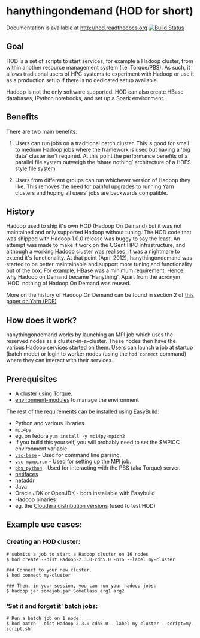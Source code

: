 # hanythingondemand  (HOD for short)

Documentation is available at http://hod.readthedocs.org
[![Build
Status](https://jenkins1.ugent.be/job/hanythingondemand/badge/icon)](https://jenkins1.ugent.be/job/hanythingondemand/)

## Goal
HOD is a set of scripts to start services, for example a Hadoop cluster, from within another resource management system (i.e. Torque/PBS).
As such, it allows traditional users of HPC systems to experiment with Hadoop or use it as a production setup if there is no dedicated setup available.

Hadoop is not the only software supported. HOD can also create HBase databases,
IPython notebooks, and set up a Spark environment.

## Benefits
There are two main benefits:

1. Users can run jobs on a traditional batch cluster. This is good for small to
   medium Hadoop jobs where the framework is used but having a 'big data'
   cluster isn't required. At this point the performance benefits of a parallel file system
   outweigh the ‘share nothing’ architecture of a HDFS style file system.

2. Users from different groups can run whichever version of Hadoop they like.
   This removes the need for painful upgrades to running Yarn clusters and
   hoping all users' jobs are backwards compatible.

## History
Hadoop used to ship it's own HOD (Hadoop On Demand) but it was not maintained
and only supported Hadoop without tuning. The HOD code that was shipped with
Hadoop 1.0.0 release was buggy to say the least. An attempt was made to make it
work on the UGent HPC infrastructure, and although a working Hadoop cluster was
realised, it was a nightmare to extend it's functionality. At that point (April
2012), hanythingondemand was started to be better maintainable and support more
tuning and functionality out of the box. For example, HBase was a minimum
requirement. Hence, why Hadoop on Demand became 'Hanything'. Apart from the
acronym ‘HOD’ nothing of Hadoop On Demand was reused.

More on the history of Hadoop On Demand can be found in section 2 of [this paper on Yarn
(PDF)](http://www.cs.cmu.edu/~garth/15719/papers/yarn.pdf)

## How does it work?
hanythingondemand works by launching an MPI job which uses the reserved nodes
as a cluster-in-a-cluster. These nodes then have the various Hadoop services
started on them. Users can launch a job at startup (batch mode) or login to worker nodes
(using the `hod connect` command) where they can interact with their services.

## Prerequisites
* A cluster using [Torque](http://www.adaptivecomputing.com/products/open-source/torque/).
* [environment-modules](http://modules.sourceforge.net/) to manage the environment

The rest of the requirements can be installed using [EasyBuild](https://github.com/hpcugent/easybuild):

* Python and various libraries.
 * [`mpi4py`](http://mpi4py.scipy.org/)
  * eg. on fedora `yum install -y mpi4py-mpich2`
  * If you build this yourself, you will probably need to set the $MPICC
    environment variable.
 * [`vsc-base`](https://github.com/hpcugent/vsc-base) - Used for command line parsing.
 * [`vsc-mympirun`](https://github.com/hpcugent/vsc-mympirun) - Used for setting up the MPI job.
 * [`pbs_python`](https://oss.trac.surfsara.nl/pbs_python) - Used for interacting with the PBS (aka Torque) server.
* [netifaces](https://pypi.python.org/pypi/netifaces)
* [netaddr](https://pypi.python.org/pypi/netaddr/)
* Java
 * Oracle JDK or OpenJDK - both installable with Easybuild
* Hadoop binaries
 * eg. the [Cloudera distribution versions](http://archive.cloudera.com/cdh4/cdh/4/) (used to test HOD)


## Example use cases:
 
### Creating an HOD cluster:
```shell
# submits a job to start a Hadoop cluster on 16 nodes
$ hod create --dist Hadoop-2.3.0-cdh5.0 -n16 --label my-cluster

### Connect to your new cluster.
$ hod connect my-cluster

### Then, in your session, you can run your hadoop jobs:
$ hadoop jar somejob.jar SomeClass arg1 arg2
```

### ‘Set it and forget it’ batch jobs:
```shell
# Run a batch job on 1 node:
$ hod batch --dist Hadoop-2.3.0-cdh5.0 --label my-cluster --script=my-script.sh
```

